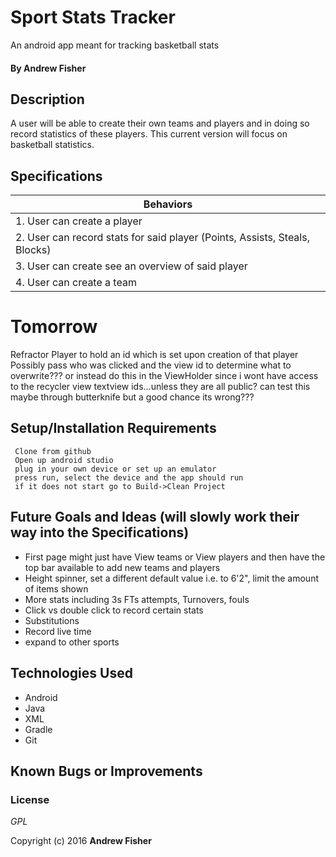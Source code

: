 # Sport Stats Tracker

An android app meant for tracking basketball stats

#### By **Andrew Fisher**

## Description
A user will be able to create their own teams and players and in doing so record statistics of these players. This current version will focus on basketball statistics.

## Specifications

|Behaviors                |
|------------------------- |
|1. User can create a player|
|2. User can record stats for said player (Points, Assists, Steals, Blocks)|
|3. User can create see an overview of said player|
|4. User can create a team|




# Tomorrow
Refractor Player to hold an id which is set upon creation of that player
Possibly pass who was clicked and the view id to determine what to overwrite???
    or instead do this in the ViewHolder since i wont have access to the recycler view textview ids...unless they are all public?
        can test this maybe through butterknife but a good chance its wrong???





## Setup/Installation Requirements

```
 Clone from github
 Open up android studio
 plug in your own device or set up an emulator
 press run, select the device and the app should run
 if it does not start go to Build->Clean Project
```


## Future Goals and Ideas (will slowly work their way into the Specifications)
 * First page might just have View teams or View players and then have the top bar available to add new teams and players
 * Height spinner, set a different default value i.e. to 6'2", limit the amount of items shown
 * More stats including 3s FTs attempts, Turnovers, fouls
 * Click vs double click to record certain stats
 * Substitutions
 * Record live time
 * expand to other sports



## Technologies Used

* Android
* Java
* XML
* Gradle
* Git


## Known Bugs or Improvements


### License

*GPL*

Copyright (c) 2016 **Andrew Fisher**
